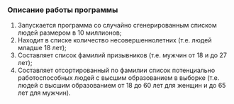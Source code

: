 ### Описание работы программы
1. Запускается программа со случайно сгенерированным списком людей размером в 10 миллионов;
2. Находит в списке количество несовершеннолетних (т.е. людей младше 18 лет);
3. Составляет список фамилий призывников (т.е. мужчин от 18 и до 27 лет);
4. Составляет отсортированный по фамилии список потенциально работоспособных людей с высшим 
образованием в выборке (т.е. людей с высшим образованием от 18 до 60 лет для женщин и до 
65 лет для мужчин).